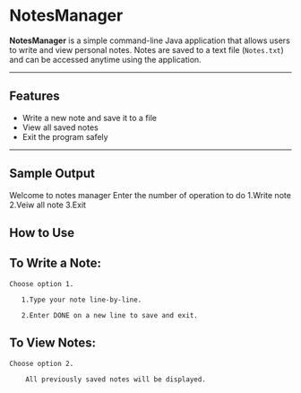 # NotesManager

**NotesManager** is a simple command-line Java application that allows users to write and view personal notes. Notes are saved to a text file (`Notes.txt`) and can be accessed anytime using the application.

---

##  Features

-  Write a new note and save it to a file
-  View all saved notes
-  Exit the program safely

---
## Sample Output
Welcome to notes manager
Enter the number of operation to do
1.Write note
2.Veiw all note
3.Exit
## How to Use

## To Write a Note:

    Choose option 1.

       1.Type your note line-by-line.

       2.Enter DONE on a new line to save and exit.

## To View Notes:

    Choose option 2.

        All previously saved notes will be displayed.


